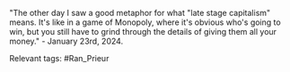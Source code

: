 "The other day I saw a good metaphor for what "late stage capitalism" means. It's like in a game of Monopoly, where it's obvious who's going to win, but you still have to grind through the details of giving them all your money." - January 23rd, 2024.

Relevant tags: #Ran_Prieur 